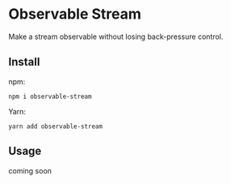 # Observable Stream

Make a stream observable without losing back-pressure control.

## Install

npm:

    npm i observable-stream

Yarn:

    yarn add observable-stream

## Usage

coming soon